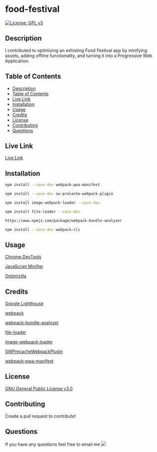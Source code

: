 # food-festival

[![License: GPL v3](https://img.shields.io/badge/License-GPLv3-blue.svg)](https://www.gnu.org/licenses/gpl-3.0)

## Description

I contributed to optimizing an exhisting Food Festival app by minifying assets, adding offline functionality, and turning it into a Progressive Web Application.

## Table of Contents

  - [Description](#description)
  - [Table of Contents](#table-of-contents)
  - [Live Link](https://kotalilyy.github.io/food-festival/)
  - [Installation](#installation)
  - [Usage](#usage)
  - [Credits](#credits)
  - [License](#license)
  - [Contributing](#contributing)
  - [Questions](#questions)

## Live Link

[Live Link](https://kotalilyy.github.io/food-festival/)

## Installation

```bash
npm install --save-dev webpack-pwa-manifest
```

```bash
npm install --save-dev sw-precache-webpack-plugin
```

```bash
npm install image-webpack-loader --save-dev
```

```bash
npm install file-loader --save-dev
```

```bash
https://www.npmjs.com/package/webpack-bundle-analyzer
```

```bash
npm install --save-dev webpack-cli
```

## Usage

[Chrome DevTools](https://developer.chrome.com/docs/devtools/)

[JavaScript Minifier](https://javascript-minifier.com/)

[Optimizilla](https://imagecompressor.com/)

## Credits

[Google Lighthouse](https://developers.google.com/web/tools/lighthouse)

[webpack](https://webpack.js.org/)

[webpack-bundle-analyzer](https://www.npmjs.com/package/webpack-bundle-analyzer)

[file-loader](https://www.npmjs.com/package/file-loader)

[image-webpack-loader](https://www.npmjs.com/package/image-webpack-loader)

[SWPrecacheWebpackPlugin](https://www.npmjs.com/package/sw-precache-webpack-plugin)

[webpack-pwa-manifest](https://www.npmjs.com/package/webpack-pwa-manifest)

## License

[GNU General Public License v3.0](https://www.gnu.org/licenses/gpl-3.0.en.html)

## Contributing 

Create a pull request to contribute!

## Questions

If you have any questions feel free to email me <a href="mailto:kotalilyy@gmail.com?"><img src="https://img.shields.io/badge/gmail-%23DD0031.svg?&style=for-the-badge&logo=gmail&logoColor=white"/></a>
